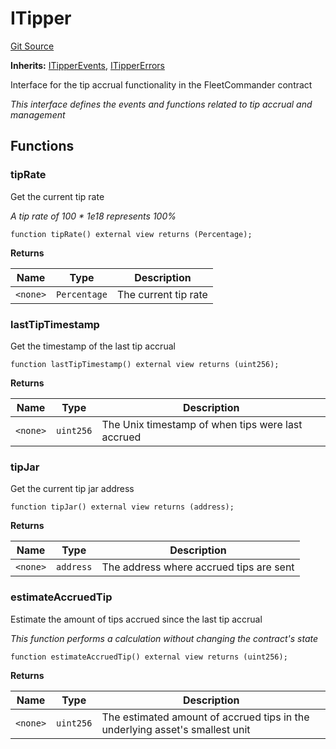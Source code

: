 # ITipper
[Git Source](https://github.com/OasisDEX/summer-earn-protocol/blob/02b633fc64591288020c32f3fcb6421ab62209d5/src/interfaces/ITipper.sol)

**Inherits:**
[ITipperEvents](/src/events/ITipperEvents.sol/interface.ITipperEvents.md), [ITipperErrors](/src/errors/ITipperErrors.sol/interface.ITipperErrors.md)

Interface for the tip accrual functionality in the FleetCommander contract

*This interface defines the events and functions related to tip accrual and management*


## Functions
### tipRate

Get the current tip rate

*A tip rate of 100 * 1e18 represents 100%*


```solidity
function tipRate() external view returns (Percentage);
```
**Returns**

|Name|Type|Description|
|----|----|-----------|
|`<none>`|`Percentage`|The current tip rate|


### lastTipTimestamp

Get the timestamp of the last tip accrual


```solidity
function lastTipTimestamp() external view returns (uint256);
```
**Returns**

|Name|Type|Description|
|----|----|-----------|
|`<none>`|`uint256`|The Unix timestamp of when tips were last accrued|


### tipJar

Get the current tip jar address


```solidity
function tipJar() external view returns (address);
```
**Returns**

|Name|Type|Description|
|----|----|-----------|
|`<none>`|`address`|The address where accrued tips are sent|


### estimateAccruedTip

Estimate the amount of tips accrued since the last tip accrual

*This function performs a calculation without changing the contract's state*


```solidity
function estimateAccruedTip() external view returns (uint256);
```
**Returns**

|Name|Type|Description|
|----|----|-----------|
|`<none>`|`uint256`|The estimated amount of accrued tips in the underlying asset's smallest unit|


